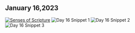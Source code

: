 ## January 16,2023

[![Senses of Scripture](https://raw.githubusercontent.com/linusjf/CIAY/main/January/jpgs/Day016.jpg)](https://youtu.be/KlEbSJZLXH0 "Senses of Scripture")
![Day 16 Snippet 1](https://raw.githubusercontent.com/linusjf/CIAY/main/January/jpgs/Day16Snippet1.jpg)
![Day 16 Snippet 2](https://raw.githubusercontent.com/linusjf/CIAY/main/January/jpgs/Day16Snippet2.jpg)
![Day 16 Snippet 3](https://raw.githubusercontent.com/linusjf/CIAY/main/January/jpgs/Day16Snippet3.jpg)
